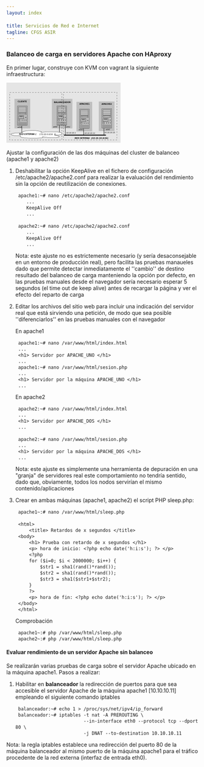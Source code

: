 ```yaml
---
layout: index

title: Servicios de Red e Internet
tagline: CFGS ASIR
---
```


### Balanceo de carga en servidores Apache con HAproxy

En primer lugar, construye con KVM con vagrant la siguiente infraestructura:

[![haproxy](haproxy2.jpg)](haproxy.jpg)

Ajustar la configuración de las dos máquinas del cluster de balanceo (apache1 y apache2)

1. Deshabilitar la opción KeepAlive en el fichero de configuración /etc/apache2/apache2.conf para realizar la evaluación del rendimiento sin la opción de reutilización de conexiones.

   	    apache1:~# nano /etc/apache2/apache2.conf  
   	       ...
   	       KeepAlive Off
   	       ...

   	    apache2:~# nano /etc/apache2/apache2.conf  
   	       ...
   	       KeepAlive Off
   	       ...

    Nota: este ajuste no es estrictemente necesario (y sería desaconsejable en un entorno de producción real), pero facilita las pruebas manaueles dado que permite detectar inmediatamente el ''cambio'' de destino resultado del balanceo de carga manteniendo la opción por defecto, en las pruebas manuales desde el navegador sería necesario esperar 5 segundos (el time out de keep alive) antes de recargar la página y ver el efecto del reparto de carga

2. Editar los archivos del sitio web para incluir una indicación del servidor real que está sirviendo una petición, de modo que sea posible ''diferenciarlos'' en las pruebas manuales con el navegador 
		
	En apache1

		apache1:~# nano /var/www/html/index.html
		...
		<h1> Servidor por APACHE_UNO </h1>
		...
		apache1:~# nano /var/www/html/sesion.php	
		...
		<h1> Servidor por la máquina APACHE_UNO </h1>
		...

    En apache2	

		apache2:~# nano /var/www/html/index.html
		...
		<h1> Servidor por APACHE_DOS </h1>
		...		

		apache2:~# nano /var/www/html/sesion.php	
		...
		<h1> Servidor por la máquina APACHE_DOS </h1>
		...

    Nota: este ajuste es simplemente una herramienta de depuración en una "granja" de servidores real este comportamiento no tendría sentido, dado que, obviamente, todos los nodos servirían el mismo contenido/aplicaciones

3. Crear en ambas máquinas (apache1, apache2) el script PHP sleep.php:
    
	    apache1~:# nano /var/www/html/sleep.php

		<html>      
			<title> Retardos de x segundos </title>
		<body>
			<h1> Prueba con retardo de x segundos </h1>
			<p> hora de inicio: <?php echo date('h:i:s'); ?> </p>
			<?php  
			for ($i=0; $i < 2000000; $i++) {    
				$str1 = sha1(rand()*rand());  
				$str2 = sha1(rand()*rand());  
				$str3 = sha1($str1+$str2);    
			}
			?>
			<p> hora de fin: <?php echo date('h:i:s'); ?> </p>
		</body>
		</html>

    Comprobación

    	apache1~:# php /var/www/html/sleep.php
	    apache2~:# php /var/www/html/sleep.php



#### Evaluar rendimiento de un servidor Apache sin balanceo

Se realizarán varias pruebas de carga sobre el servidor Apache ubicado en la máquina apache1. Pasos a realizar:

1. Habilitar en **balanceador** la redirección de puertos para que sea accesible el servidor Apache de la máquina apache1 [10.10.10.11] empleando el siguiente comando iptables

	    balanceador:~# echo 1 > /proc/sys/net/ipv4/ip_forward
	    balanceador:~# iptables -t nat -A PREROUTING \
	                            --in-interface eth0 --protocol tcp --dport 80 \
	                            -j DNAT --to-destination 10.10.10.11

Nota: la regla iptables establece una redirección del puerto 80 de la máquina balanceador al mismo puerto de la máquina apache1 para el tráfico procedente de la red externa (interfaz de entrada eth0).



